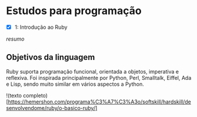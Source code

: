 # Estudos para programação

- [x] 1: Introdução ao Ruby

*resumo*

## Objetivos da linguagem

Ruby suporta programação funcional, orientada a objetos, imperativa e reflexiva. Foi inspirada principalmente por Python, Perl, Smalltalk, Eiffel, Ada e Lisp, sendo muito similar em vários aspectos a Python.

!(texto completo)[https://hemershon.com/programa%C3%A7%C3%A3o/softskill/hardskill/desenvolvendome/ruby/o-basico-ruby/]
